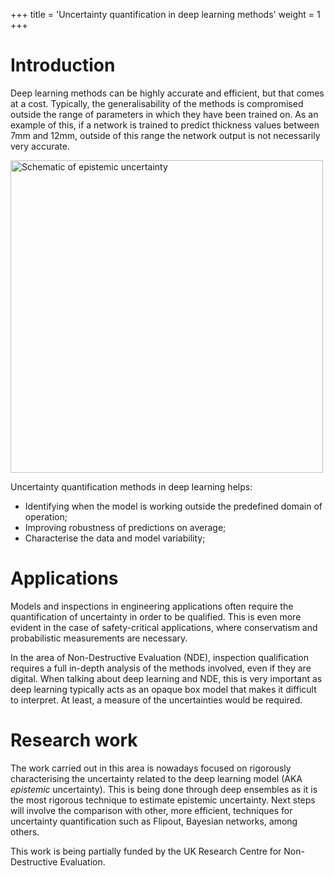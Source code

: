 +++
title = 'Uncertainty quantification in deep learning methods'
weight = 1
+++

# Introduction
Deep learning methods can be highly accurate and efficient, but that comes at a cost. Typically, the generalisability of the methods is compromised outside the range of parameters in which they have been trained on. As an example of this, if a network is trained to predict thickness values between 7mm and 12mm, outside of this range the network output is not necessarily very accurate.

<img src="../media/UQ_fig.jpg" alt="Schematic of epistemic uncertainty" style="width:500px;"/>

Uncertainty quantification methods in deep learning helps:

* Identifying when the model is working outside the predefined domain of operation;
* Improving robustness of predictions on average;
* Characterise the data and model variability;

# Applications
Models and inspections in engineering applications often require the quantification of uncertainty in order to be qualified. This is even more evident in the case of safety-critical applications, where conservatism and probabilistic measurements are necessary.

In the area of Non-Destructive Evaluation (NDE), inspection qualification requires a full in-depth analysis of the methods involved, even if they are digital. When talking about deep learning and NDE, this is very important as deep learning typically acts as an opaque box model that makes it difficult to interpret. At least, a measure of the uncertainties would be required.

# Research work
The work carried out in this area is nowadays focused on rigorously characterising the uncertainty related to the deep learning model (AKA *epistemic* uncertainty). This is being done through deep ensembles as it is the most rigorous technique to estimate epistemic uncertainty. Next steps will involve the comparison with other, more efficient, techniques for uncertainty quantification such as Flipout, Bayesian networks, among others.

This work is being partially funded by the UK Research Centre for Non-Destructive Evaluation.
